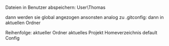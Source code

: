 Dateien in Benutzer abspeichern:
User\Thomas

dann werden sie global angezogen
ansonsten analog zu .gitconfig:
dann in aktuellen Ordner

Reihenfolge:
aktueller Ordner
aktuelles Projekt
Homeverzeichnis
default Config

